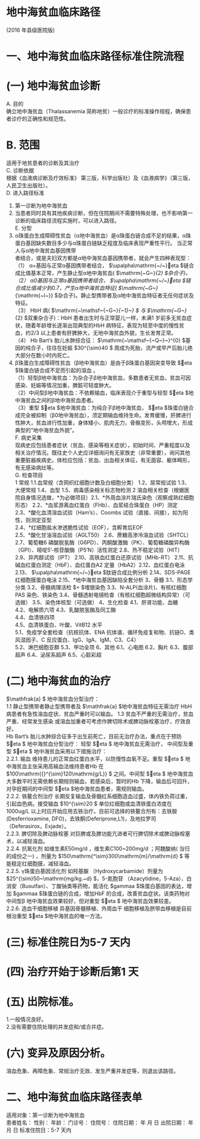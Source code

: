 # 地中海贫血临床路径  
(2016 年县级医院版)  
# 一、地中海贫血临床路径标准住院流程  
# (一)   地中海贫血诊断  
A. 目的  
确立地中海贫血（Thalassanemia 简称地贫）一般诊疗的标准操作规程，确保患者诊疗的正确性和规范性。  
# B.   范围  
适用于地贫患者的诊断及其治疗  
C.   诊断依据  
根据《血液病诊断及疗效标准》 第三版，科学出版社）及《血液病学》（第三版，人民卫生出版社）。  
D. 进入路径标准  
1. 第一诊断为地中海贫血  
2. 当患者同时具有其他疾病诊断，但在住院期间不需要特殊处理，也不影响第一诊断的临床路径流程实施时，可以进入路径。  
E. 分型  
1. α珠蛋白生成障碍性贫血（α地中海贫血）是α珠蛋白链合成不足的结果，α珠蛋白基因缺失数目多少与α珠蛋白链缺乏程度及临床表现严重性平行。 当正常人与α地中海贫血基因携带  
者结合，或是夫妇双方都是α地中海贫血基因携带者，就会产生四种表现型：  
（1） α+基因与正常α基因携带者结合， $\upalpha\mathrm{~/~}eta $链合成比值基本正常，产生静止型α地中海贫血( $\mathrm{~G~}_{2} $杂合子)。  
（2） α0基因与正常α基因携带者结合， $\upalpha\mathrm{~/~}eta $链合成比值减少到0.7，产生α地中海贫血特征( $\mathrm{~G~}_{\mathrm{~l~}} $杂合子)。静止型携带者及α地中海贫血特征者无任何症状及特征。  
（3） HbH 病( $\mathrm{~\mathsf~{~G~}_{~1}~} $ 与 $\mathrm{~G~}_{2} $双重杂合子)：HbH 患者出生时与正常婴儿一样，未满1 岁前多无贫血症状，随着年龄增长逐渐出现典型的HbH 病特征，表现为轻至中度的慢性贫血，约2/3 以上患者有肝脾肿大，无地中海贫血外貌，生长发育正常。  
（4） Hb Bart’s 胎儿水肿综合征： $\mathrm{~\mathsf~{~Q~}~}^{0} $基因的纯合子，往往在妊娠 $30^{\sim}40 $ 周成为死胎，流产或早产后胎儿绝大部分在数小时内死亡。  
2. β珠蛋白生成障碍性贫血（β地中海贫血）是由于β珠蛋白基因突变导致 $eta $珠蛋白链合成不足而引起的溶血 。  
（1）轻型β地中海贫血：为杂合子β地中海贫血，多数患者无贫血，贫血可因感染、妊娠等情况加重，脾脏可轻度肿大。  
（2）中间型β地中海贫血：不依赖输血，临床表现介于重型与轻型 $eta $地中海贫血之间的β地中海贫血患者。  
（3）重型 $eta $地中海贫血：为纯合子β地中海贫血， $eta $珠蛋白链合成完全被抑制（β0地中海贫血），须定期输血维持生命。发育缓慢，肝脾进行性肿大，贫血进行性加重，身体矮小、肌肉无力，骨骼变形，头颅增大，形成典型的“地中海贫血外貌”。  
F.   病史采集  
现病史应包括患者症状（贫血、感染等相关症状），初始时间、严重程度以及相关治疗情况。既往史个人史应详细询问有无家族史（非常重要），询问其他重要脏器疾病史。体检应包括：贫血、出血相关体征，有无面容、躯体畸形，有无感染病灶等。  
G. 检查项目  
1   常规  1.1.血常规（含网织红细胞计数及白细胞分类）  1.2、尿常规试验  1.3、大便常规 1.4、血型 1.5、病毒感染相关标志物检测  2  溶血相关检查（根据医院自身情况选做，\*为必做项目）2.1、\*外周血涂片瑞氏染色（观察成熟红细胞形态） 2.2、\*血浆游离血红蛋白（FHb）、血浆结合珠蛋白（HP）测定  
2.3、\*酸化血清溶血试验（Ham’s）、Coombs 试验（直接、间接），如为阳性，则测定亚型  
2.4、\*红细胞盐水渗透脆性试验（EOF），含孵育后EOF  
2.5、\*酸化甘油溶血试验（AGLT50） 2.6、蔗糖高渗冷溶血试验（SHTCL）  
2.7、葡萄糖6 磷酸脱氢酶（G6PD）、丙酮酸激酶（PK）、葡萄糖磷酸异构酶（GPI）、嘧啶5’-核苷酸酶（P5’N）活性测定 2.8、热不稳定试验（HIT） 2.9、异丙醇试验（IPT） 2.10、高铁血红蛋白还原试验（MHb-RT） 2.11、抗碱血红蛋白测定（HbF）、血红蛋白A2 定量（HbA2）2.12、血红蛋白电泳 2.13、 $\upalpha\mathrm{~/~}eta $肽链合成比例分析 2.14、SDS-PAGE 红细胞膜蛋白电泳 2.15、\*地中海贫血基因缺陷全套分析 3、骨髓  3.1、形态学分类 3.2、骨髓病理活检 $+ $嗜银染色 3.3、N-ALP(血涂片)、有核红细胞PAS 染色、铁染色 3.4、骨髓透射电镜检查（有核红细胞超微结构异常）（可选做） 3.5、染色体核型（可选做） 4、生化检查  4.1、肝肾功能、血糖  
4.2、电解质六项  4.3、乳酸脱氢酶及同工酶  
4.4、血清铁四项  
4.5、血清铁蛋白、叶酸、VitB12 水平  
5.1、免疫学全套检查（抗核抗体、ENA 抗体谱、循环免疫复和物、抗链O、类风湿因子、C 反应蛋白、IgG、IgA、IgM、C3、C4）  
5.2、淋巴细胞亚群 5.3、甲功全项  6、其他 6.1、心电图   6.2、胸片   6.3、腹部超声 6.4、泌尿系超声 6.5、心脏彩超  
# (二) 地中海贫血的治疗  
$\mathfrak{a} $ 地中海贫血分型治疗：  
1.1 静止型携带者静止型携带者及 $\mathfrak{a} $地中海贫血特征无需治疗  HbH 病患者有急性溶血症状、贫血严重时可以输血。 1.3 贫血不严重的无需治疗，贫血严重、经常发生感染 或溶血加重者可考虑作脾切除术或脾动脉栓塞治疗，疗效良 好。  
Hb Bart’s 胎儿水肿综合征多于出生前死亡，目前无治疗办法，重点在于预防  
$eta $ 地中海贫血分型治疗： 轻型 $eta $ 地中海贫血无需治疗， 中间型及重型 $eta $ 地中海贫血采用以下措施治疗：  
2.2.1. 输血  维持患儿的正常血红蛋白水平，以防慢性血氧不足。重型 $eta $ 地中海贫血主张采用高输血法维持患者Hb 在 $100\mathrm{{}^{\sim}120\mathrm{g/L}} $ 之间。中间型 $eta $ 地中海贫血大多数平时无需依赖长期规则输血，若感染后，暂时的Hb 下降，输血后可回升，对孕妊期间的中间型 $eta $地中海贫血患者，需规则输血。  
2.2.2. 铁鳌合剂治疗  长期反复输血及骨髓红系细胞造血过盛，体内铁负荷过重，引起血色病。接受输血 $10^{\sim}20 $ 单位红细胞或血清铁蛋白浓度在1000ug/L 以上时应开始应用去铁治疗。目前可选择的铁鳌合剂有：去铁胺 (Desferrioxamine, DFO)，去铁酮(Deferiprone,L1)，及地拉罗司（Deferasirox，Exjade）。  
2.2.3. 脾切除及脾动脉栓塞   对巨脾或及脾功能亢进者可行脾切除术或脾动脉栓塞术，以减轻溶血。  
2.2.4. 抗氧化剂   如维生素E50mg/d ，维生素C100\~200mg/d ；阿魏酸纳( 当归的成份之一) ，剂量为 $150\mathrm{^\sim}300\mathrm{m}/\mathrm{d} $  等能稳定红细胞膜，减轻溶血。  
2.2.5. γ珠蛋白基因活化剂   如羟基脲
（Hydroxycarbamide）剂量为 $25^{\sim}50~\mathrm{mg/kg.~d} $，5-氮胞苷
（Azacytidine，5-Aza）、白消安（Busulfan）、丁酸钠类等药物，能活化 $gammaa $珠蛋白基因的表达，增加 $gammaa $珠蛋白链的合成，增加HbF 的合成，改善贫血症状。该类药物对中间型β 地中海贫血效果较好，但对重型 $eta $ 地中海贫血效果较差。  
2.2.6. 造血干细胞移植   异基因骨髓移植、外周血干 细胞移植及脐带血移植是目前根治重型 $eta $地中海贫血的唯一方法。  
# (三) 标准住院日为5-7 天内  
# (四) 治疗开始于诊断后第1 天  
# (五) 出院标准。  
1.一般情况良好。  
2.没有需要住院处理的并发症和/或合并症。  
# (六) 变异及原因分析。  
溶血危象、再障危象、常规治疗无效、发生严重并发症等，则退出该路径。  
# 二、地中海贫血临床路径表单  
适用对象：第一诊断为地中海贫血  
患者姓名：   性别：     年龄：    门诊号：  住院号：         住院日期：     年   月   日 出院日期：     年   月   日 标准住院日：5-7 天内  
